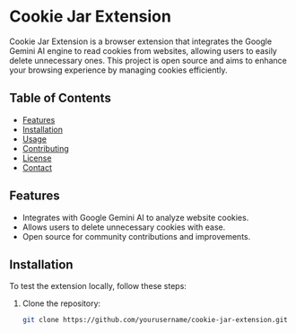 # Cookie Jar Extension

Cookie Jar Extension is a browser extension that integrates the Google Gemini AI engine to read cookies from websites, allowing users to easily delete unnecessary ones. This project is open source and aims to enhance your browsing experience by managing cookies efficiently.

## Table of Contents

- [Features](#features)
- [Installation](#installation)
- [Usage](#usage)
- [Contributing](#contributing)
- [License](#license)
- [Contact](#contact)

## Features

- Integrates with Google Gemini AI to analyze website cookies.
- Allows users to delete unnecessary cookies with ease.
- Open source for community contributions and improvements.

## Installation

To test the extension locally, follow these steps:

1. Clone the repository:
   ```bash
   git clone https://github.com/yourusername/cookie-jar-extension.git
